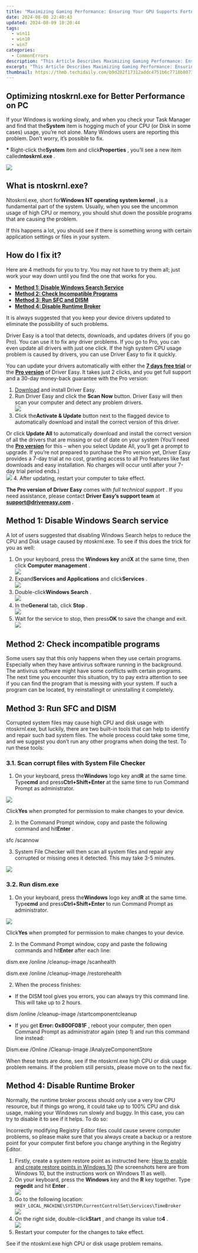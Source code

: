 ```yaml
---
title: "Maximizing Gaming Performance: Ensuring Your GPU Supports Fortnite on Windows"
date: 2024-08-08 22:40:43
updated: 2024-08-09 10:20:44
tags:
  - win11
  - win10
  - win7
categories:
  - CommonErrors
description: "This Article Describes Maximizing Gaming Performance: Ensuring Your GPU Supports Fortnite on Windows"
excerpt: "This Article Describes Maximizing Gaming Performance: Ensuring Your GPU Supports Fortnite on Windows"
thumbnail: https://thmb.techidaily.com/b9d202f17312addc4751b6c7718b8073b057f0ff78d7cca6ec165bfb76c8c4ca.jpg
---
```


## Optimizing ntoskrnl.exe for Better Performance on PC

 If your Windows is working slowly, and when you check your Task Manager and find that the**System** item is hogging much of your CPU (or Disk in some cases) usage, you’re not alone. Many Windows users are reporting this problem. Don’t worry, it’s possible to fix.

**\*** Right-click the**System** item and click**Properties** , you’ll see a new item called**ntoskrnl.exe** .

![](https://images.drivereasy.com/wp-content/uploads/2017/09/img_59b0f9d613fd6.png)

## What is ntoskrnl.exe?

 Ntoskrnl.exe, short for**Windows NT operating system kernel** , is a fundamental part of the system. Usually, when you see the uncommon usage of high CPU or memory, you should shut down the possible programs that are causing the problem.

 If this happens a lot, you should see if there is something wrong with certain application settings or files in your system.

## How do I fix it?

 Here are 4 methods for you to try. You may not have to try them all; just work your way down until you find the one that works for you.

* **[Method 1: Disable Windows Search Service](#a)**
* **[Method 2: Check Incompatible Programs](#b)**
* **[Method 3: Run SFC and DISM](#c)**
* **[Method 4: Disable Runtime Broker](#d)** [](#d)

 It is always suggested that you keep your device drivers updated to eliminate the possibility of such problems.

 Driver Easy is a tool that detects, downloads, and updates drivers (if you go Pro). You can use it to fix any driver problems. If you go to Pro, you can even update all drivers with just one click. If the high system CPU usage problem is caused by drivers, you can use Driver Easy to fix it quickly.

 You can update your drivers automatically with either the [**7 days free trial**](https://tools.techidaily.com/drivereasy/download/) or the [**Pro version**](https://tools.techidaily.com/drivereasy/download/) of Driver Easy. It takes just 2 clicks, and you get full support and a 30-day money-back guarantee with the Pro version:

1. [Download](https://tools.techidaily.com/drivereasy/download/) and install Driver Easy.
2. Run Driver Easy and click the **Scan Now** button. Driver Easy will then scan your computer and detect any problem drivers.  
![](https://www.drivereasy.com/wp-content/uploads/2020/10/6_0_scan-now.jpg)
3. Click the**Activate & Update** button next to the flagged device to automatically download and install the correct version of this driver.  

 Or click **Update All** to automatically download and install the correct version of all the drivers that are missing or out of date on your system (You’ll need the **[Pro version](https://tools.techidaily.com/drivereasy/download/)**  for this – when you select Update All, you’ll get a prompt to upgrade. If you’re not prepared to purchase the Pro version yet, Driver Easy provides a 7-day trial at no cost, granting access to all Pro features like fast downloads and easy installation. No charges will occur until after your 7-day trial period ends.)  
![](https://www.drivereasy.com/wp-content/uploads/2021/05/NVIDIA-GeForce-RTX-3090-Ti-3.jpg)
4. After updating, restart your computer to take effect.

**The Pro version of Driver Easy** comes with _full technical support_ . If you need assistance, please contact **Driver Easy’s support team** at **[support@drivereasy.com](https://bellelily.pxf.io/m5azgm) .**

## Method 1: Disable Windows Search service

 A lot of users suggested that disabling Windows Search helps to reduce the CPU and Disk usage caused by ntoskrnl.exe. To see if this does the trick for you as well:

1. On your keyboard, press the **Windows key** and**X** at the same time, then click **Computer management** .  
![](https://www.drivereasy.com/wp-content/uploads/2016/09/computer-management.png)
2. Expand**Services and Applications** and click**Services** .  
![](https://www.drivereasy.com/wp-content/uploads/2016/09/services-and-applications.jpg)
3. Double-click**Windows Search** .  
![](https://www.drivereasy.com/wp-content/uploads/2016/09/windwos-search-6101.jpg)
4. In the**General** tab, click **Stop** .  
![](https://www.drivereasy.com/wp-content/uploads/2016/09/stop-button.jpg)
5. Wait for the service to stop, then press**OK** to save the change and exit.  
![](https://www.drivereasy.com/wp-content/uploads/2016/09/ok-to-save-the-change-6104.jpg)

## Method 2: Check incompatible programs

 Some users say that this only happens when they use certain programs. Especially when they have antivirus software running in the background. The antivirus software might have some conflicts with certain programs. The next time you encounter this situation, try to pay extra attention to see if you can find the program that is messing with your system. If such a program can be located, try reinstallingit or uninstalling it completely.

## Method 3: Run SFC and DISM

 Corrupted system files may cause high CPU and disk usage with ntoskrnl.exe, but luckily, there are two built-in tools that can help to identify and repair such bad system files. The whole process could take some time, and we suggest you don’t run any other programs when doing the test. To run these tools:

### 3.1\. Scan corrupt files with System File Checker

 1) On your keyboard, press the**Windows** logo key and**R** at the same time. Type**cmd** and press**Ctrl+Shift+Enter** at the same time to run Command Prompt as administrator.

![](https://images.drivereasy.com/wp-content/uploads/2019/12/cmd-1.jpg)

 Click**Yes** when prompted for permission to make changes to your device.

 2) In the Command Prompt window, copy and paste the following command and hit**Enter** .

sfc /scannow

 3) System File Checker will then scan all system files and repair any corrupted or missing ones it detected. This may take 3-5 minutes.

![](https://images.drivereasy.com/wp-content/uploads/2019/12/scan-now.jpg)

### 3.2\. Run dism.exe

 1) On your keyboard, press the**Windows** logo key and**R** at the same time. Type**cmd** and press**Ctrl+Shift+Enter** to run Command Prompt as administrator.

![](https://images.drivereasy.com/wp-content/uploads/2019/12/cmd-1.jpg)

 Click**Yes** when prompted for permission to make changes to your device.

 2) In the Command Prompt window, copy and paste the following commands and hit**Enter** after each line:

dism.exe /online /cleanup-image /scanhealth

dism.exe /online /cleanup-image /restorehealth

2) When the process finishes:

* If the DISM tool gives you errors, you can always try this command line. This will take up to 2 hours.

dism /online /cleanup-image /startcomponentcleanup

* If you get **Error: 0x800F081F** , reboot your computer, then open Command Prompt as administrator again (step 1) and run this command line instead:

Dism.exe /Online /Cleanup-Image /AnalyzeComponentStore

 When these tests are done, see if the ntoskrnl.exe high CPU or disk usage problem remains. If the problem still persists, please move on to the next fix.

## Method 4: Disable Runtime Broker

 Normally, the runtime broker process should only use a very low CPU resource, but if things go wrong, it could take up to 100% CPU and disk usage, making your Windows run slowly and buggy. In this case, you can try to disable it to see if it helps. To do so:

 Incorrectly modifying Registry Editor files could cause severe computer problems, so please make sure that you always create a backup or a restore point for your computer first before you change anything in the Registry Editor.

1. Firstly, create a system restore point as instructed here: [How to enable and create restore points in Windows 10](https://tools.techidaily.com/drivereasy/download/) (the screenshots here are from Windows 10, but the instructions work on Windows 11 as well).
2. On your keyboard, press the **Windows** key and the **R** key together. Type **regedit** and hit **Enter** .  
![](https://images.drivereasy.com/wp-content/uploads/2023/11/image-27.png)
3. Go to the following location: `HKEY_LOCAL_MACHINE\SYSTEM\CurrentControlSet\Services\TimeBroker`  
![](https://www.drivereasy.com/wp-content/uploads/2016/09/runtime-broker.png)
4. On the right side, double-click**Start** , and change its value to**4** .  
![](https://www.drivereasy.com/wp-content/uploads/2016/09/runtime-broker-4.png)
5. Restart your computer for the changes to take effect.

See if the ntoskrnl.exe high CPU or disk usage problem remains.

<ins class="adsbygoogle"
     style="display:block"
     data-ad-format="autorelaxed"
     data-ad-client="ca-pub-7571918770474297"
     data-ad-slot="1223367746"></ins>



<ins class="adsbygoogle"
     style="display:block"
     data-ad-client="ca-pub-7571918770474297"
     data-ad-slot="8358498916"
     data-ad-format="auto"
     data-full-width-responsive="true"></ins>
